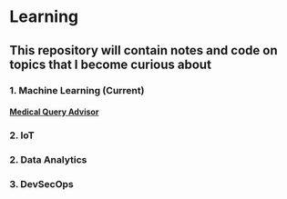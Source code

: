 # Learning

## This repository will contain notes and code on topics that I become curious about

### 1. Machine Learning (Current)
#### [Medical Query Advisor](https://partyrock.aws/u/jaflavier/EXh4dPPgM/Medical-Queries-Advisor)

### 2. IoT
### 2. Data Analytics
### 3. DevSecOps
